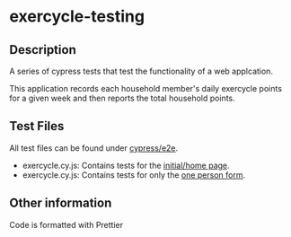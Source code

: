 # exercycle-testing

## Description

A series of cypress tests that test the functionality of a web applcation. 

This application records each household member's daily exercycle points for a given week and then reports the total household points. 

## Test Files 

All test files can be found under [cypress/e2e](cypress/e2e).

* exercycle.cy.js: Contains tests for the [initial/home page](https://cycle.dia-sandbox.govt.nz/). 
* exercycle.cy.js: Contains tests for only the [one person form](https://cycle.dia-sandbox.govt.nz/cycle/1).

## Other information

Code is formatted with Prettier